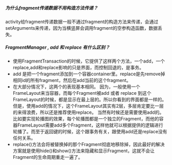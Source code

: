 ##### 为什么fragment传递数据不用构造方法传递？
activity给fragment传递数据一般不通过fragment的构造方法来传递，会通过setArguments来传递，因为当横竖屏会调用fragment的空参构造函数，数据丢失。

##### FragmentManager , add 和 replace 有什么区别？
* 使用FragmentTransaction的时候，它提供了这样两个方法，一个add，一个replace,add和replace影响的只是界面，而控制回退的，是事务。
* add 是把一个fragment添加到一个容器container里。replace是先remove掉相同id的所有fragment，然后在add当前的这个fragment。
* 在大部分情况下，这两个的表现基本相同。
因为，一般使用一个FrameLayout来当容器，而每个Fragment被add 或者 replace 到这个FrameLayout的时候，都是显示在最上层的。所以你看到的界面都是一样的。
但是，使用add的情况下，这个FrameLayout其实有2层，多层肯定要比一层的来得浪费，所以还是推荐使用replace。
当然有时候还是需要使用add的。比如要实现轮播图的效果，每个轮播图都是一个独立的Fragment，而他的容器FrameLayout需要add多个Fragment，这样他就可以根据提供的逻辑进行轮播了。而至于返回键的时候，这个跟事务有关，跟使用add还是replace没有任何关系。
* replace()方法会将被替换掉的那个Fragment彻底地移除掉，因此最好的解决方案就是使用hide()和show()方法来隐藏和显示Fragment，这就不会让Fragment的生命周期重走一遍了。
